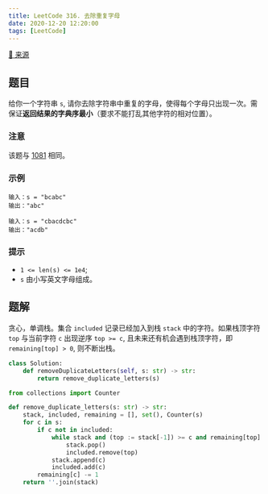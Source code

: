 ```yaml
---
title: LeetCode 316. 去除重复字母
date: 2020-12-20 12:20:00
tags: [LeetCode]
---
```


[:link: 来源](https://leetcode-cn.com/problems/remove-duplicate-letters/)

## 题目

给你一个字符串 `s`, 请你去除字符串中重复的字母，使得每个字母只出现一次。需保证**返回结果的字典序最小**（要求不能打乱其他字符的相对位置）。

### 注意

该题与 [1081](https://leetcode-cn.com/problems/smallest-subsequence-of-distinct-characters/) 相同。

### 示例

```raw
输入：s = "bcabc"
输出："abc"
```

```raw
输入：s = "cbacdcbc"
输出："acdb"
```

### 提示

- `1 <= len(s) <= 1e4`;
- `s` 由小写英文字母组成。

<!-- more -->

## 题解

贪心，单调栈。集合 `included` 记录已经加入到栈 `stack` 中的字符。如果栈顶字符 `top` 与当前字符 `c` 出现逆序 `top >= c`, 且未来还有机会遇到栈顶字符，即 `remaining[top] > 0`, 则不断出栈。

```python
class Solution:
    def removeDuplicateLetters(self, s: str) -> str:
        return remove_duplicate_letters(s)

from collections import Counter

def remove_duplicate_letters(s: str) -> str:
    stack, included, remaining = [], set(), Counter(s)
    for c in s:
        if c not in included:
            while stack and (top := stack[-1]) >= c and remaining[top]:
                stack.pop()
                included.remove(top)
            stack.append(c)
            included.add(c)
        remaining[c] -= 1
    return ''.join(stack)
```
